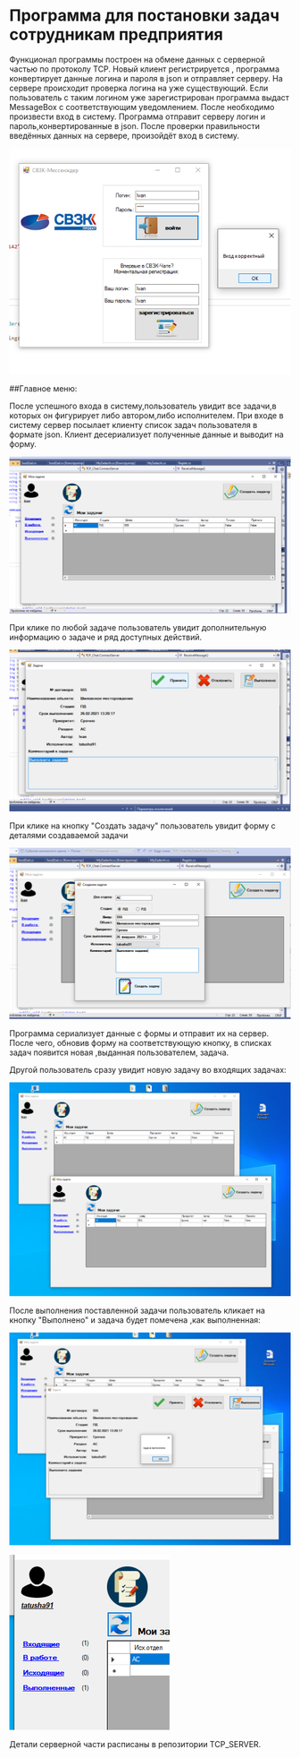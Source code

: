 # Программа для постановки задач сотрудникам предприятия

Функционал программы построен на обмене данных с серверной частью по протоколу ТСP.
Новый клиент регистрируется , программа конвертирует данные логина и пароля в json и отправляет серверу.
На сервере происходит проверка логина на уже существующий.
Если пользователь с таким логином уже зарегистрирован программа выдаст MessageBox с соответствующим уведомлением.
После необходимо произвести вход в систему.
Программа отправит серверу логин и пароль,конвертированные в json.
После проверки правильности введённых данных на сервере, произойдёт вход в систему.

![alt text](https://github.com/E-A-Volobuev/TCP_Zadachi/blob/master/1.png)

##Главное меню:

После успешного входа в систему,пользователь увидит все задачи,в которых он фигурирует либо автором,либо исполнителем.
При входе в систему сервер посылает клиенту список задач пользователя в формате json.
Клиент десериализует полученные данные и выводит на форму.

![alt text](https://github.com/E-A-Volobuev/TCP_Zadachi/blob/master/3.png)

При клике по любой задаче пользователь увидит дополнительную информацию о задаче и ряд доступных действий.

![alt text](https://github.com/E-A-Volobuev/TCP_Zadachi/blob/master/4.png)

При клике на кнопку "Создать задачу" пользователь увидит форму с деталями создаваемой задачи

![alt text](https://github.com/E-A-Volobuev/TCP_Zadachi/blob/master/2.png)

Программа сериализует данные с формы и отправит их на сервер.
После чего, обновив форму на соответствующую кнопку, в списках задач появится новая ,выданная пользователем, задача.
  
Другой пользователь сразу увидит новую задачу во входящих задачах:

![alt text](https://github.com/E-A-Volobuev/TCP_Zadachi/blob/master/5.png)

После выполнения поставленной задачи пользователь кликает на кнопку "Выполнено" и задача будет помечена ,как выполненная: 

![alt text](https://github.com/E-A-Volobuev/TCP_Zadachi/blob/master/6.png)

![alt text](https://github.com/E-A-Volobuev/TCP_Zadachi/blob/master/7.png)

Детали серверной части расписаны в репозитории TCP_SERVER.
